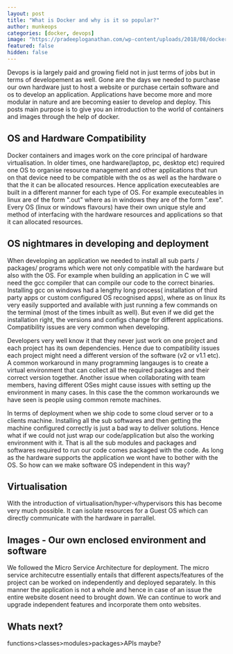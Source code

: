 ```yaml
---
layout: post
title: "What is Docker and why is it so popular?"
author: munkeops
categories: [docker, devops]
image: "https://pradeeploganathan.com/wp-content/uploads/2018/08/docker-cover.png"
featured: false
hidden: false
---
```


Devops is ia largely paid and growing field not in just terms of jobs but in terms of developement as well. Gone are the days we needed to purchase our own hardware just to host a website or purchase certain software and os to develop an application. Applications have become more and more modular in nature and are becoming easier to develop and deploy. This posts main purpose is to give you an introduction to the world of containers and images through the help of docker.
## OS and Hardware Compatibility

Docker containers and images work on the core principal of hardware virtualisation. In older times, one hardware(laptop, pc, desktop etc) required one OS to organise resource management and other applications that run on that device need to be compatible with the os as well as the hardware o that the it can be allocated resources. Hence application executeables are built in a different manner for each type of OS. For example executeables in linux are of the form ".out" where as in windows they are of the form ".exe". Every OS (linux or windows flavours) have their own unique style and method of interfacing with the hardware resources and applications so that it can allocated resources. 

## OS nightmares in developing and deployment

When developing an application we needed to install all sub parts / packages/ programs which were not only compatible with the hardware but also with the OS. For example when building an application in C we will need the gcc compiler that can compile our code to the correct binaries. Installing gcc on windows had a lengthy long process( installation of third party apps or custom configured OS recognised apps), where as on linux its very easily supported and available with just running a few commands on the terminal (most of the times inbuilt as well). But even if we did get the installation right, the versions and configs change for different applications. Compatibility issues are very common when developing. 

Developers very well know it that they never just work on one project and each project has its own dependencies. Hence due to compatibility issues each project might need a different version of the software (v2 or v1.1 etc). A common workaround in many programming langauges is to create a virtual environment that can collect all the required packages and their correct version together. Another issue when collaborating with team members, having different OSes might cause issues with setting up the environment in many cases. In this case the the common workarounds we have seen is people using common remote machines.  

In terms of deployment when we ship code to some cloud server or to a clients machine. Installing all the sub softwares and then getting the machine configured correctly is just a bad way to deliver solutions. Hence what if we could not just wrap our code/application but also the working environment with it. That is all the sub modules and packages and softwares required to run our code comes packaged with the code. As long as the hardware supports the application we wont have to bother with the OS. So how can we make software OS independent in this way?

## Virtualisation

With the introduction of virtualisation/hyper-v/hypervisors this has become very much possible. It can isolate resources for a Guest OS which can directly communicate with the hardware in parrallel. 

## Images - Our own enclosed environment and software

We followed the Micro Service Architecture for deployment. The micro service architecutre essentially entails that different aspects/features of the project can be worked on independently and deployed separately. In this manner the application is not a whole and hence in case of an issue the entire website dosent need to brought down. We can continue to work and upgrade independent features and incorporate them onto websites.

## Whats next?

functions>classes>modules>packages>APIs maybe?
